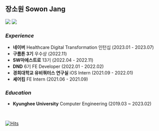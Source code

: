 ## 장소원 Sowon Jang

<a href="https://velog.io/@wish" target="_blank"><img src="https://img.shields.io/badge/Blog-20C997?style=flat-square&logo=Velog&logoColor=ffffff"/></a>
<a href="mailto:wishjang00@gmail.com" target="_blank"><img src="https://img.shields.io/badge/Mail-EA4335?style=flat-square&logo=Gmail&logoColor=ffffff"/></a>

<!-- <a href="https://www.typescriptlang.org/" target="_blank"><img src="https://img.shields.io/badge/TypeScript-3178C6?style=flat-square&logo=TypeScript&logoColor=ffffff"/></a>
<a href="https://ko.reactjs.org/" target="_blank"><img src="https://img.shields.io/badge/React-61DAFB?style=flat-square&logo=React&logoColor=ffffff"/></a> <a href="https://reactnative.dev/" target="_blank"><img src="https://img.shields.io/badge/React Native-61DAFB?style=flat-square&logo=React&logoColor=ffffff"/></a>
 -->
 
### *Experience*
* **네이버** Healthcare Digital Transformation 인턴십 (2023.01 - 2023.07)
* **구름톤 3기** 우수상 (2022.11) 
* **SW마에스트로** 13기 (2022.04 - 2022.11)
* **DND** 6기 FE Developer (2022.01 - 2022.02)
* **경희대학교 유비쿼터스 연구실** iOS Intern (2021.09 - 2022.01)
* **셰어킴** FE Intern (2021.06 - 2021.09)

### *Education*
* **Kyunghee University** Computer Engineering (2019.03 ~ 2023.02)

<br/>


[![Hits](https://hits.seeyoufarm.com/api/count/incr/badge.svg?url=https%3A%2F%2Fgithub.com%2Fwish0ne&count_bg=%2379C83D&title_bg=%23555555&icon=github.svg&icon_color=%23E7E7E7&title=hits&edge_flat=false)](https://hits.seeyoufarm.com)
